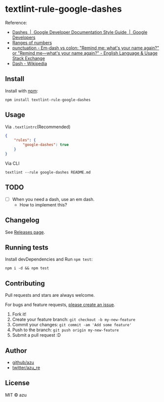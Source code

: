 # textlint-rule-google-dashes

Reference:

- [Dashes  |  Google Developer Documentation Style Guide  |  Google Developers](https://developers.google.com/style/dashes "Dashes  |  Google Developer Documentation Style Guide  |  Google Developers")
- [Ranges of numbers](https://developers.google.com/style/numbers "Ranges of numbers")
- [punctuation - Em-dash vs colon: "Remind me: what's your name again?" or "Remind me—what's your name again?" - English Language & Usage Stack Exchange](https://english.stackexchange.com/questions/151971/em-dash-vs-colon-remind-me-whats-your-name-again-or-remind-me-whats-your "punctuation - Em-dash vs colon: &#34;Remind me: what&#39;s your name again?&#34; or &#34;Remind me—what&#39;s your name again?&#34; - English Language &amp; Usage Stack Exchange")
- [Dash - Wikipedia](https://en.wikipedia.org/wiki/Dash#Em_dash "Dash - Wikipedia")

## Install

Install with [npm](https://www.npmjs.com/):

    npm install textlint-rule-google-dashes

## Usage

Via `.textlintrc`(Recommended)

```json
{
    "rules": {
        "google-dashes": true
    }
}
```

Via CLI

```
textlint --rule google-dashes README.md
```

## TODO

- [ ] When you need a dash, use an em dash.
  - How to implement this?


## Changelog

See [Releases page](https://github.com/textlint-rule/textlint-rule-preset-google/releases).

## Running tests

Install devDependencies and Run `npm test`:

    npm i -d && npm test

## Contributing

Pull requests and stars are always welcome.

For bugs and feature requests, [please create an issue](https://github.com/textlint-rule/textlint-rule-preset-google/issues).

1. Fork it!
2. Create your feature branch: `git checkout -b my-new-feature`
3. Commit your changes: `git commit -am 'Add some feature'`
4. Push to the branch: `git push origin my-new-feature`
5. Submit a pull request :D

## Author

- [github/azu](https://github.com/azu)
- [twitter/azu_re](https://twitter.com/azu_re)

## License

MIT © azu

